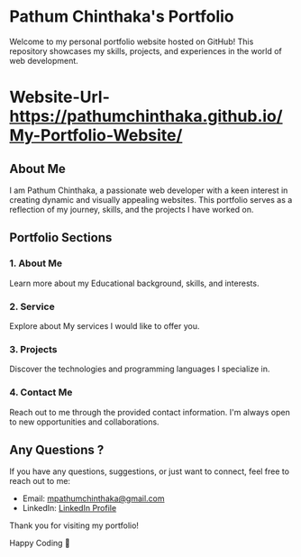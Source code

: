 # Pathum Chinthaka's Portfolio

Welcome to my personal portfolio website hosted on GitHub! This repository showcases my skills, projects, and experiences in the world of web development.

# Website-Url- https://pathumchinthaka.github.io/My-Portfolio-Website/

## About Me

I am Pathum Chinthaka, a passionate web developer with a keen interest in creating dynamic and visually appealing websites. This portfolio serves as a reflection of my journey, skills, and the projects I have worked on.

## Portfolio Sections

### 1. About Me
Learn more about my Educational background, skills, and interests.

### 2. Service
Explore about My services I would like to offer you. 

### 3. Projects
Discover the technologies and programming languages I specialize in.

### 4. Contact Me
Reach out to me through the provided contact information. I'm always open to new opportunities and collaborations.

## Any Questions ?

If you have any questions, suggestions, or just want to connect, feel free to reach out to me:

- Email: mpathumchinthaka@gmail.com
- LinkedIn: [LinkedIn Profile](https://www.linkedin.com/in/pathum-chinthaka/)

Thank you for visiting my portfolio!

Happy Coding 💙
